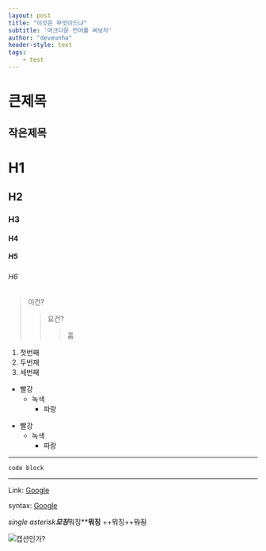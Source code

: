 ```yaml
---
layout: post
title: "이것은 무엇이드냐"
subtitle: '마크다운 언어를 써보자'
author: "deveunha"
header-style: text
tags:
    - test
---
```


큰제목
======

작은제목
--------

H1
==

H2
--

### H3

#### H4

##### H5

###### H6

> 이건?
>> 요건?
>>> 훔

1.	첫번째
2.	두번재
3.	세번째

- 빨강
  - 녹색
    - 파랑

* 빨강
  * 녹색
    * 파랑
---
    code block
---

Link: [Google](https://google.com)

syntax: [Google](https://google.com)

*single asterisk**모징***뭐징\*\***뭐징** ++뭐징++~~뭐징~~

![캡션인가?](/img/icon_wechat.png)
